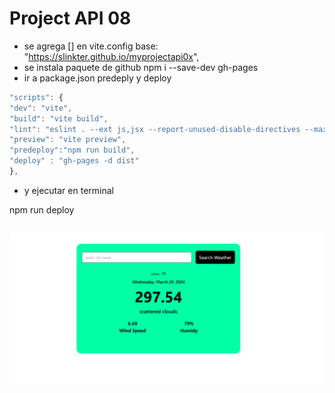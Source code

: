 # Project API 08

-   se agrega [] en vite.config
    base: "https://slinkter.github.io/myprojectapi0x",
-   se instala paquete de github
    npm i --save-dev gh-pages
-   ir a package.json predeply y deploy

```javascript
"scripts": {
"dev": "vite",
"build": "vite build",
"lint": "eslint . --ext js,jsx --report-unused-disable-directives --max-warnings 0",
"preview": "vite preview",
"predeploy":"npm run build",
"deploy" : "gh-pages -d dist"
},

```

-   y ejecutar en terminal

npm run deploy

##

![alt text](./api08.png)
